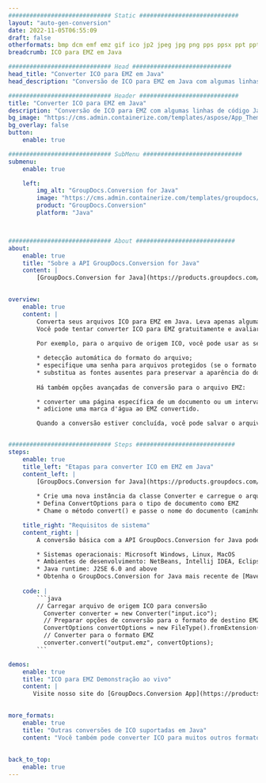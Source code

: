 ```yaml
---
############################# Static ############################
layout: "auto-gen-conversion"
date: 2022-11-05T06:55:09
draft: false
otherformats: bmp dcm emf emz gif ico jp2 jpeg jpg png pps ppsx ppt pptx psb psd svg svgz tga tif tiff webp wmf wmz
breadcrumb: ICO para EMZ em Java

############################# Head ############################
head_title: "Converter ICO para EMZ em Java"
head_description: "Conversão de ICO para EMZ em Java com algumas linhas de código. Converta mais de 160 formatos de arquivo usando a API de conversão de documentos do GroupDocs para Java"

############################# Header ############################
title: "Converter ICO para EMZ em Java"
description: "Conversão de ICO para EMZ com algumas linhas de código Java"
bg_image: "https://cms.admin.containerize.com/templates/aspose/App_Themes/V3/images/bg/header1.png"
bg_overlay: false
button:
    enable: true

############################# SubMenu ############################
submenu:
    enable: true

    left:
        img_alt: "GroupDocs.Conversion for Java"
        image: "https://cms.admin.containerize.com/templates/groupdocs/images/product-logos/90x90-noborder/groupdocs-conversion-java.png"
        product: "GroupDocs.Conversion"
        platform: "Java"



############################# About ############################
about:
    enable: true
    title: "Sobre a API GroupDocs.Conversion for Java"
    content: |
        [GroupDocs.Conversion for Java](https://products.groupdocs.com/conversion/java/) é uma API avançada de conversão de formato de arquivo para conversão entre formatos populares de imagem e documento, como Microsoft Office, OpenDocument, PDF, HTML, e-mail, CAD. e muito mais com apenas algumas linhas de código. A API nativa detecta automaticamente os formatos dos documentos originais e oferece muitas opções para personalizar os documentos convertidos. Juntamente com a função de extrair informações de um documento, ele também suporta o armazenamento em cache dos resultados da conversão para o disco local por padrão. No entanto, qualquer tipo de armazenamento em cache pode ser suportado pela implementação das interfaces apropriadas - Amazon S3, Dropbox, Google Drive, Windows Azure, Reddis ou quaisquer outras.
    

overview:
    enable: true
    content: |
        Converta seus arquivos ICO para EMZ em Java. Leva apenas algumas linhas de código Java em qualquer plataforma de sua escolha, como Windows, Linux, macOS.
        Você pode tentar converter ICO para EMZ gratuitamente e avaliar a qualidade dos resultados da conversão. Junto com scripts de conversão de arquivo simples, você pode tentar opções mais sofisticadas para carregar o arquivo de origem ICO e armazenar a saída EMZ. 
        
        Por exemplo, para o arquivo de origem ICO, você pode usar as seguintes opções de carregamento:

        * detecção automática do formato do arquivo;
        * especifique uma senha para arquivos protegidos (se o formato de arquivo for compatível);
        * substitua as fontes ausentes para preservar a aparência do documento.
        
        Há também opções avançadas de conversão para o arquivo EMZ:

        * converter uma página específica de um documento ou um intervalo de páginas;
        * adicione uma marca d'água ao EMZ convertido.

        Quando a conversão estiver concluída, você pode salvar o arquivo EMZ no caminho do arquivo local ou em qualquer armazenamento de terceiros, como FTP, Amazon S3, Google Drive, Dropbox etc. Observe - para converter ICO para EMZ, você não precisa instalar nenhum software adicional, como MS Office, Open Office, Adobe Acrobat Reader etc.


############################# Steps ############################
steps:
    enable: true
    title_left: "Etapas para converter ICO em EMZ em Java"
    content_left: |
        [GroupDocs.Conversion for Java](https://products.groupdocs.com/conversion/java/) permite que os desenvolvedores convertam facilmente o arquivo ICO para EMZ com algumas linhas de código.
        
        * Crie uma nova instância da classe Converter e carregue o arquivo ICO com o caminho completo
        * Defina ConvertOptions para o tipo de documento como EMZ
        * Chame o método convert() e passe o nome do documento (caminho completo) e formato (EMZ) como parâmetro

    title_right: "Requisitos de sistema"
    content_right: |
        A conversão básica com a API GroupDocs.Conversion for Java pode ser feita com apenas algumas linhas de código. Nossas APIs são suportadas em todas as principais plataformas e sistemas operacionais. Antes de executar o código abaixo, certifique-se de ter os seguintes pré-requisitos instalados em seu sistema.

        * Sistemas operacionais: Microsoft Windows, Linux, MacOS
        * Ambientes de desenvolvimento: NetBeans, Intellij IDEA, Eclipse, etc.
        * Java runtime: J2SE 6.0 and above
        * Obtenha o GroupDocs.Conversion for Java mais recente de [Maven](https://repository.groupdocs.com/webapp/#/artifacts/browse/tree/General/repo/com/groupdocs/groupdocs-conversion)
         
    code: |
        ```java    
        // Carregar arquivo de origem ICO para conversão
          Converter converter = new Converter("input.ico");
          // Preparar opções de conversão para o formato de destino EMZ
          ConvertOptions convertOptions = new FileType().fromExtension("emz").getConvertOptions();
          // Converter para o formato EMZ
          converter.convert("output.emz", convertOptions);
        ```

demos:
    enable: true
    title: "ICO para EMZ Demonstração ao vivo"
    content: |
       Visite nosso site do [GroupDocs.Conversion App](https://products.groupdocs.app/conversion/family) e experimente a conversão de ICO para EMZ agora. A demonstração gratuita tem os seguintes benefícios
          

more_formats:
    enable: true
    title: "Outras conversões de ICO suportadas em Java"
    content: "Você também pode converter ICO para muitos outros formatos de arquivo. Por favor, veja a lista abaixo."
       
       
back_to_top:
    enable: true
---
```

